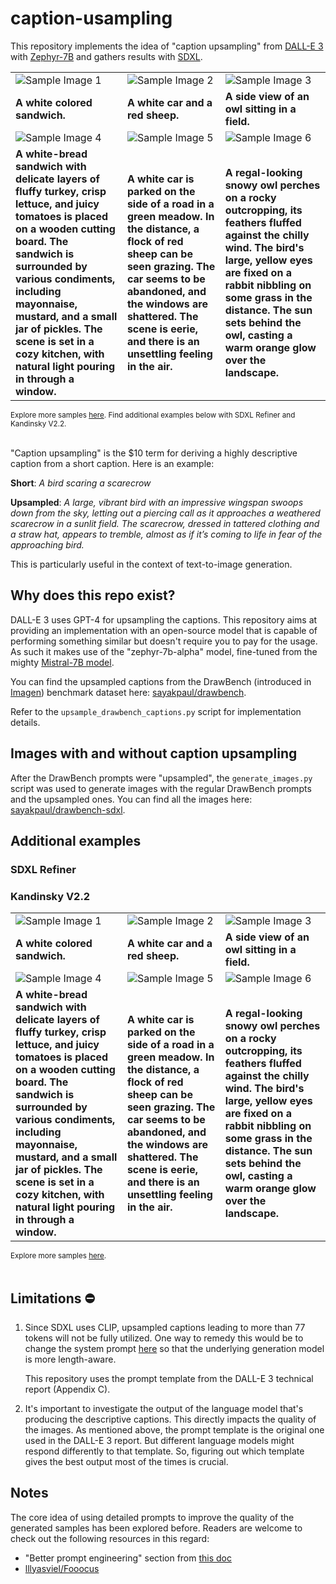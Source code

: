 # caption-usampling

This repository implements the idea of "caption upsampling" from [DALL-E 3](https://cdn.openai.com/papers/dall-e-3.pdf) with [Zephyr-7B](https://huggingface.co/HuggingFaceH4/zephyr-7b-alpha) and gathers results with [SDXL](https://huggingface.co/papers/2307.01952).

<table>
    <tr>
        <td><img src="https://huggingface.co/datasets/sayakpaul/sample-datasets/resolve/main/caption-upsampling/sandwich.jpg" alt="Sample Image 1"></td>
        <td><img src="https://huggingface.co/datasets/sayakpaul/sample-datasets/resolve/main/caption-upsampling/car_sheep.jpg" alt="Sample Image 2"></td>
        <td><img src="https://huggingface.co/datasets/sayakpaul/sample-datasets/resolve/main/caption-upsampling/owl.jpg" alt="Sample Image 3"></td>
    </tr>
    <tr>
        <td><b>A white colored sandwich.</b></td>
        <td><b>A white car and a red sheep.</b></td>
        <td><b>A side view of an owl sitting in a field.</b></td>
    </tr>
    <tr>
        <td><img src="https://huggingface.co/datasets/sayakpaul/sample-datasets/resolve/main/caption-upsampling/upsampled_sandwich.jpg" alt="Sample Image 4"></td>
        <td><img src="https://huggingface.co/datasets/sayakpaul/sample-datasets/resolve/main/caption-upsampling/upsampled_car_sheep.jpg" alt="Sample Image 5"></td>
        <td><img src="https://huggingface.co/datasets/sayakpaul/sample-datasets/resolve/main/caption-upsampling/upsampled_owl.jpg" alt="Sample Image 6"></td>
    </tr>
    <tr>
        <td><b>A white-bread sandwich with delicate layers of fluffy turkey, crisp lettuce, and juicy tomatoes is placed on a wooden cutting board. The sandwich is surrounded by various condiments, including mayonnaise, mustard, and a small jar of pickles. The scene is set in a cozy kitchen, with natural light pouring in through a window.</b></td>
        <td><b>A white car is parked on the side of a road in a green meadow. In the distance, a flock of red sheep can be seen grazing. The car seems to be abandoned, and the windows are shattered. The scene is eerie, and there is an unsettling feeling in the air.</b></td>
        <td><b>A regal-looking snowy owl perches on a rocky outcropping, its feathers fluffed against the chilly wind. The bird's large, yellow eyes are fixed on a rabbit nibbling on some grass in the distance. The sun sets behind the owl, casting a warm orange glow over the landscape.</b></td>
    </tr>
</table>
<sub>Explore more samples <a href="https://huggingface.co/datasets/sayakpaul/drawbench-sdxl">here</a>. Find additional examples below with SDXL Refiner and Kandinsky V2.2.</sub>
<br><br>

"Caption upsampling" is the $10 term for deriving a highly descriptive caption from a short caption. Here is an example:

**Short**: _A bird scaring a scarecrow_

**Upsampled**: _A large, vibrant bird with an impressive wingspan swoops down from the sky, letting out a piercing call as it approaches a weathered scarecrow in a sunlit field. The scarecrow, dressed in tattered clothing and a straw hat, appears to tremble, almost as if it’s coming to life in fear of the approaching bird._

This is particularly useful in the context of text-to-image generation.

## Why does this repo exist?

DALL-E 3 uses GPT-4 for upsampling the captions. This repository aims at providing an implementation with an open-source model that is capable of performing something similar but doesn't require you to pay for the usage. As such it makes use of the "zephyr-7b-alpha" model, fine-tuned from the mighty [Mistral-7B model](https://huggingface.co/mistralai/Mistral-7B-v0.1).

You can find the upsampled captions from the DrawBench (introduced in [Imagen](https://imagen.research.google/)) benchmark dataset here: [sayakpaul/drawbench](https://huggingface.co/datasets/sayakpaul/drawbench). 

Refer to the `upsample_drawbench_captions.py` script for implementation details.

## Images with and without caption upsampling

After the DrawBench prompts were "upsampled", the `generate_images.py` script was used to generate images with the regular DrawBench prompts and the upsampled ones. You can find all the images here: [sayakpaul/drawbench-sdxl](https://huggingface.co/datasets/sayakpaul/drawbench-sdxl).

## Additional examples

### SDXL Refiner 

### Kandinsky V2.2

<table>
    <tr>
        <td><img src="https://huggingface.co/datasets/sayakpaul/sample-datasets/resolve/main/caption-upsampling/kandinsky_v22/sandwich.jpg" alt="Sample Image 1"></td>
        <td><img src="https://huggingface.co/datasets/sayakpaul/sample-datasets/resolve/main/caption-upsampling/kandinsky_v22/car_sheep.jpg" alt="Sample Image 2"></td>
        <td><img src="https://huggingface.co/datasets/sayakpaul/sample-datasets/resolve/main/caption-upsampling/kandinsky_v22/owl.jpg" alt="Sample Image 3"></td>
    </tr>
    <tr>
        <td><b>A white colored sandwich.</b></td>
        <td><b>A white car and a red sheep.</b></td>
        <td><b>A side view of an owl sitting in a field.</b></td>
    </tr>
    <tr>
        <td><img src="https://huggingface.co/datasets/sayakpaul/sample-datasets/resolve/main/caption-upsampling/kandinsky_v22/upsampled_sandwich.jpg" alt="Sample Image 4"></td>
        <td><img src="https://huggingface.co/datasets/sayakpaul/sample-datasets/resolve/main/caption-upsampling/kandinsky_v22/upsampled_car_sheep.jpg" alt="Sample Image 5"></td>
        <td><img src="https://huggingface.co/datasets/sayakpaul/sample-datasets/resolve/main/caption-upsampling/kandinsky_v22/upsampled_owl.jpg" alt="Sample Image 6"></td>
    </tr>
    <tr>
        <td><b>A white-bread sandwich with delicate layers of fluffy turkey, crisp lettuce, and juicy tomatoes is placed on a wooden cutting board. The sandwich is surrounded by various condiments, including mayonnaise, mustard, and a small jar of pickles. The scene is set in a cozy kitchen, with natural light pouring in through a window.</b></td>
        <td><b>A white car is parked on the side of a road in a green meadow. In the distance, a flock of red sheep can be seen grazing. The car seems to be abandoned, and the windows are shattered. The scene is eerie, and there is an unsettling feeling in the air.</b></td>
        <td><b>A regal-looking snowy owl perches on a rocky outcropping, its feathers fluffed against the chilly wind. The bird's large, yellow eyes are fixed on a rabbit nibbling on some grass in the distance. The sun sets behind the owl, casting a warm orange glow over the landscape.</b></td>
    </tr>
</table>
<sub>Explore more samples <a href="https://huggingface.co/datasets/sayakpaul/drawbench-kandinsky-v22">here</a>.</sub>
<br><br>

## Limitations ⛔️

1. Since SDXL uses CLIP, upsampled captions leading to more than 77 tokens will not be fully utilized. One way to remedy this would be to change the system prompt [here](https://github.com/sayakpaul/caption-upsampling/blob/c71388f39a9717c57faffcb14c0d9152c9d78657/upsample_drawbench_captions.py#L38) so that the underlying generation model is more length-aware.

   This repository uses the prompt template from the DALL-E 3 technical report (Appendix C).

2. It's important to investigate the output of the language model that's producing the descriptive captions. This directly impacts the quality of the images. As mentioned above, the prompt template is the original one used in the DALL-E 3 report. But different language models might respond differently to that template. So, figuring out which template gives the best output most of the times is crucial.

## Notes

The core idea of using detailed prompts to improve the quality of the generated samples has been explored before. Readers are welcome to check out the following resources in this regard:

* "Better prompt engineering" section from [this doc](https://huggingface.co/docs/diffusers/main/en/stable_diffusion#better-prompt-engineering)
* [lllyasviel/Fooocus](https://github.com/lllyasviel/Fooocus)

